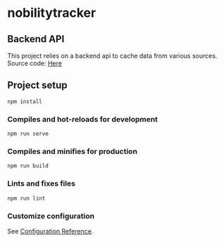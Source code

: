 # nobilitytracker

## Backend API
This project relies on a backend api to cache data from various sources. Source code: [Here](https://github.com/Yoters/nobilitytracker-backend)

## Project setup
```
npm install
```

### Compiles and hot-reloads for development
```
npm run serve
```

### Compiles and minifies for production
```
npm run build
```

### Lints and fixes files
```
npm run lint
```

### Customize configuration
See [Configuration Reference](https://cli.vuejs.org/config/).
